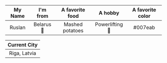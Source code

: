| My Name        | I'm from                   | A favorite food         | A hobby                 | A favorite color        |
| :------------: | :------------------------: | :---------------------: | :---------------------: | :---------------------: |
| Ruslan         | Belarus :european_castle:  | Mashed potatoes         | Powerlifting :muscle:   | #007eab                 |

| Current City   |
| :------------: |
| Riga, Latvia   |
